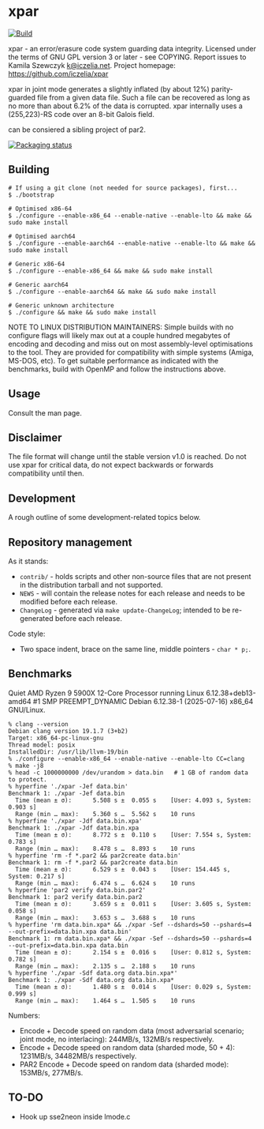 # xpar

[![Build](https://github.com/iczelia/xpar/actions/workflows/build.yml/badge.svg?branch=main)](https://github.com/iczelia/xpar/actions/workflows/build.yml)

xpar - an error/erasure code system guarding data integrity.
Licensed under the terms of GNU GPL version 3 or later - see COPYING.
Report issues to Kamila Szewczyk <k@iczelia.net>.
Project homepage: https://github.com/iczelia/xpar

xpar in joint mode generates a slightly inflated (by about 12%) parity-guarded
file from a given data file. Such a file can be recovered as long as no more
than about 6.2% of the data is corrupted. xpar internally uses a (255,223)-RS
code over an 8-bit Galois field.

can be consiered a sibling project of par2.

[![Packaging status](https://repology.org/badge/vertical-allrepos/xpar.svg)](https://repology.org/project/xpar/versions)

## Building

```
# If using a git clone (not needed for source packages), first...
$ ./bootstrap

# Optimised x86-64
$ ./configure --enable-x86_64 --enable-native --enable-lto && make && sudo make install

# Optimised aarch64
$ ./configure --enable-aarch64 --enable-native --enable-lto && make && sudo make install

# Generic x86-64
$ ./configure --enable-x86_64 && make && sudo make install

# Generic aarch64
$ ./configure --enable-aarch64 && make && sudo make install

# Generic unknown architecture
$ ./configure && make && sudo make install
```

NOTE TO LINUX DISTRIBUTION MAINTAINERS: Simple builds with no configure flags will likely max out at a couple hundred megabytes of encoding and decoding and miss out on most assembly-level optimisations to the tool. They are provided for compatibility with simple systems (Amiga, MS-DOS, etc). To get suitable performance as indicated with the benchmarks, build with OpenMP and follow the instructions above.

## Usage

Consult the man page.

## Disclaimer

The file format will change until the stable version v1.0 is reached.
Do not use xpar for critical data, do not expect backwards or forwards
compatibility until then.

## Development 

A rough outline of some development-related topics below.

## Repository management

As it stands:
- `contrib/` - holds scripts and other non-source files that are not present
  in the distribution tarball and not supported.
- `NEWS` - will contain the release notes for each release and needs to be
  modified before each release.
- `ChangeLog` - generated via `make update-ChangeLog`; intended to be
  re-generated before each release.

Code style:
- Two space indent, brace on the same line, middle pointers - `char * p;`.

## Benchmarks

Quiet AMD Ryzen 9 5900X 12-Core Processor running Linux 6.12.38+deb13-amd64 #1 SMP PREEMPT_DYNAMIC Debian 6.12.38-1 (2025-07-16) x86_64 GNU/Linux.

```
% clang --version
Debian clang version 19.1.7 (3+b2)
Target: x86_64-pc-linux-gnu
Thread model: posix
InstalledDir: /usr/lib/llvm-19/bin
% ./configure --enable-x86_64 --enable-native --enable-lto CC=clang
% make -j8
% head -c 1000000000 /dev/urandom > data.bin   # 1 GB of random data to protect.
% hyperfine './xpar -Jef data.bin'
Benchmark 1: ./xpar -Jef data.bin
  Time (mean ± σ):      5.508 s ±  0.055 s    [User: 4.093 s, System: 0.903 s]
  Range (min … max):    5.360 s …  5.562 s    10 runs
% hyperfine './xpar -Jdf data.bin.xpa'
Benchmark 1: ./xpar -Jdf data.bin.xpa
  Time (mean ± σ):      8.772 s ±  0.110 s    [User: 7.554 s, System: 0.783 s]
  Range (min … max):    8.478 s …  8.893 s    10 runs
% hyperfine 'rm -f *.par2 && par2create data.bin'
Benchmark 1: rm -f *.par2 && par2create data.bin
  Time (mean ± σ):      6.529 s ±  0.043 s    [User: 154.445 s, System: 0.217 s]
  Range (min … max):    6.474 s …  6.624 s    10 runs
% hyperfine 'par2 verify data.bin.par2'
Benchmark 1: par2 verify data.bin.par2
  Time (mean ± σ):      3.659 s ±  0.011 s    [User: 3.605 s, System: 0.058 s]
  Range (min … max):    3.653 s …  3.688 s    10 runs
% hyperfine 'rm data.bin.xpa* && ./xpar -Sef --dshards=50 --pshards=4 --out-prefix=data.bin.xpa data.bin'
Benchmark 1: rm data.bin.xpa* && ./xpar -Sef --dshards=50 --pshards=4 --out-prefix=data.bin.xpa data.bin
  Time (mean ± σ):      2.154 s ±  0.016 s    [User: 0.812 s, System: 0.782 s]
  Range (min … max):    2.135 s …  2.188 s    10 runs
% hyperfine './xpar -Sdf data.org data.bin.xpa*'
Benchmark 1: ./xpar -Sdf data.org data.bin.xpa*
  Time (mean ± σ):      1.480 s ±  0.014 s    [User: 0.029 s, System: 0.999 s]
  Range (min … max):    1.464 s …  1.505 s    10 runs
```

Numbers:
- Encode + Decode speed on random data (most adversarial scenario; joint mode, no interlacing): 244MB/s, 132MB/s respectively.
- Encode + Decode speed on random data (sharded mode, 50 + 4): 1231MB/s, 34482MB/s respectively.
- PAR2 Encode + Decode speed on random data (sharded mode): 153MB/s, 277MB/s.

## TO-DO

- Hook up sse2neon inside lmode.c
